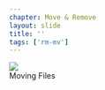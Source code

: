 ```yaml
---
chapter: Move & Remove
layout: slide
title: ''
tags: ['rm-mv']
---
```


<img class="diagram" src="assets/diagrams/git-file-states.png">


<aside class="notes">
Moving Files
</aside>
